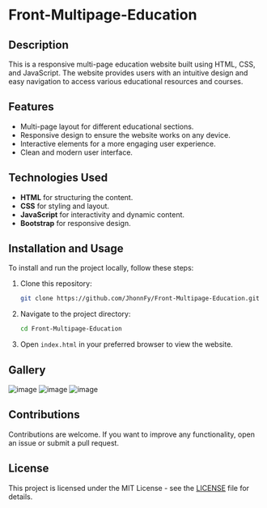 # Front-Multipage-Education

## Description

This is a responsive multi-page education website built using HTML, CSS, and JavaScript. The website provides users with an intuitive design and easy navigation to access various educational resources and courses.

## Features

- Multi-page layout for different educational sections.
- Responsive design to ensure the website works on any device.
- Interactive elements for a more engaging user experience.
- Clean and modern user interface.

## Technologies Used

- **HTML** for structuring the content.
- **CSS** for styling and layout.
- **JavaScript** for interactivity and dynamic content.
- **Bootstrap** for responsive design.

## Installation and Usage

To install and run the project locally, follow these steps:

1. Clone this repository:
    ```bash
    git clone https://github.com/JhonnFy/Front-Multipage-Education.git
    ```

2. Navigate to the project directory:
    ```bash
    cd Front-Multipage-Education
    ```

3. Open `index.html` in your preferred browser to view the website.

## Gallery
![image](https://github.com/JhonnFy/Front-Multipage-Education/assets/97255802/483df612-9e84-4e98-a3e2-1734e8dcd3cb)
![image](https://github.com/JhonnFy/Front-Multipage-Education/assets/97255802/8881bdc3-a803-4298-a1f7-799a3205ad77)
![image](https://github.com/JhonnFy/Front-Multipage-Education/assets/97255802/bdaa81f7-0ca4-4b9e-a2b2-4598ad84fc99)

## Contributions

Contributions are welcome. If you want to improve any functionality, open an issue or submit a pull request.

## License

This project is licensed under the MIT License - see the [LICENSE](LICENSE) file for details.

